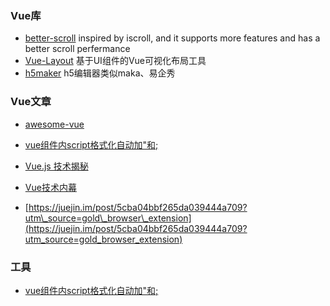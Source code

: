 ### Vue库

* [better-scroll](https://github.com/ustbhuangyi/better-scroll) inspired by iscroll, and it supports more features and has a better scroll perfermance
* [Vue-Layout](https://github.com/jaweii/Vue-Layout) 基于UI组件的Vue可视化布局工具
* [h5maker](https://github.com/zhengguorong/h5maker) h5编辑器类似maka、易企秀

### Vue文章

* [awesome-vue](https://github.com/vuejs/awesome-vue)

* [vue组件内script格式化自动加"和;](https://github.com/vuejs/vetur/issues/483)

* [Vue.js 技术揭秘](https://ustbhuangyi.github.io/vue-analysis/)

* [Vue技术内幕](http://hcysun.me/vue-design/)

* [https://juejin.im/post/5cba04bbf265da039444a709?utm\_source=gold\_browser\_extension](https://juejin.im/post/5cba04bbf265da039444a709?utm_source=gold_browser_extension)

### 工具

* [vue组件内script格式化自动加"和;](https://github.com/vuejs/vetur/issues/483)



